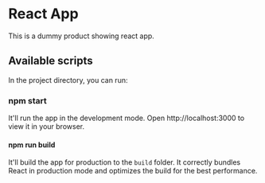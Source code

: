# React App

This is a dummy product showing react app.

## Available scripts

In the project directory, you can run:

### npm start

It'll run the app in the development mode. Open http://localhost:3000 to view it in your browser.

#### npm run build

It'll build the app for production to the `build` folder.
It correctly bundles React in production mode and optimizes the build for the best performance.